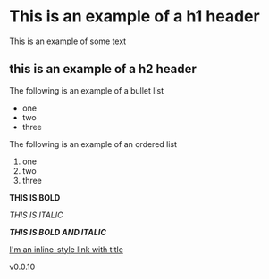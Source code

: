 #  This is an example of a h1 header
This is an example of some text
## this is an example of a h2 header
The following is an example of a bullet list
* one
* two
* three

The following is an example of an ordered list
1) one
2) two
3) three

__THIS IS BOLD__

_THIS IS ITALIC_

___THIS IS BOLD AND ITALIC___


[I'm an inline-style link with title](https://www.google.com "Google's Homepage")

v0.0.10
